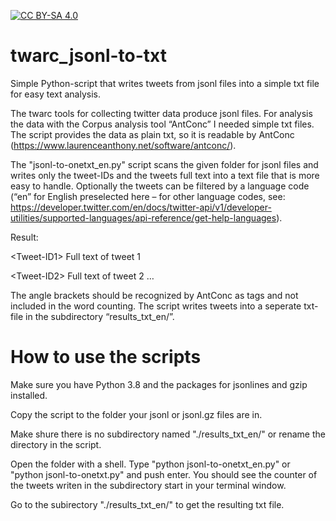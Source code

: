[![CC BY-SA 4.0][cc-by-sa-shield]][cc-by-sa]

# twarc_jsonl-to-txt

Simple Python-script that writes tweets from jsonl files into a simple txt file for easy text analysis.

The twarc tools for collecting twitter data produce jsonl files. For analysis the data with the Corpus analysis tool “AntConc” I needed simple txt files. The script provides the data as plain txt, so it is readable by AntConc (https://www.laurenceanthony.net/software/antconc/).

The "jsonl-to-onetxt_en.py" script scans the given folder for jsonl files and writes only the tweet-IDs and the tweets full text into a text file that is more easy to handle. Optionally the tweets can be filtered by a language code (“en” for English preselected here – for other language codes, see: https://developer.twitter.com/en/docs/twitter-api/v1/developer-utilities/supported-languages/api-reference/get-help-languages).

Result:

&lt;Tweet-ID1&gt; Full text of tweet 1

&lt;Tweet-ID2&gt; Full text of tweet 2
…

The angle brackets should be recognized by AntConc as tags and not included in the word counting.
The script writes tweets into a seperate txt-file in the subdirectory “results_txt_en/”.

# How to use the scripts

Make sure you have Python 3.8 and the packages for jsonlines and gzip installed.

Copy the script to the folder your jsonl or jsonl.gz files are in.

Make shure there is no subdirectory named "./results_txt_en/" or rename the directory in the script.

Open the folder with a shell. Type "python jsonl-to-onetxt_en.py" or "python jsonl-to-onetxt.py" and push enter. You should see the counter of the tweets writen in the subdirectory start in your terminal window.

Go to the subirectory "./results_txt_en/" to get the resulting txt file.




[cc-by-sa]: http://creativecommons.org/licenses/by-sa/4.0/
[cc-by-sa-image]: https://licensebuttons.net/l/by-sa/4.0/88x31.png
[cc-by-sa-shield]: https://img.shields.io/badge/License-CC%20BY--SA%204.0-lightgrey.svg
